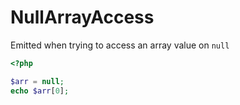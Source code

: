 # NullArrayAccess

Emitted when trying to access an array value on `null`

```php
<?php

$arr = null;
echo $arr[0];
```
